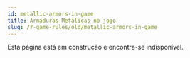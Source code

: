 ```yaml
---
id: metallic-armors-in-game
title: Armaduras Metálicas no jogo
slug: /7-game-rules/old/metallic-armors-in-game
---
```


Esta página está em construção e encontra-se indisponível.
